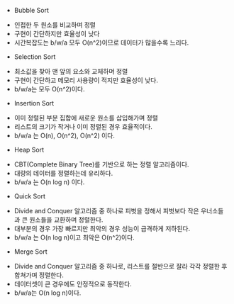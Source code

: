 * Bubble Sort
 - 인접한 두 원소를 비교하며 정렬
 - 구현이 간단하지만 효율성이 낮다
 - 시간복잡도는 b/w/a 모두 O(n^2)이므로 데이터가 많을수록 느리다.

* Selection Sort
 - 최소값을 찾아 맨 앞의 요소와 교체하며 정렬
 - 구현이 간단하고 메모리 사용량이 적지만 효율성이 낮다.
 - b/w/a는 모두 O(n^2)이다.

* Insertion Sort
 - 이미 정렬된 부분 집합에 새로운 원소를 삽입해가며 정렬
 - 리스트의 크기가 작거나 이미 정렬된 경우 효율적이다.
 - b/w/a 는 O(n), O(n^2), O(n^2) 이다.

* Heap Sort
 - CBT(Complete Binary Tree)를 기반으로 하는 정렬 알고리즘이다.
 - 대량의 데이터를 정렬하는데 유리하다.
 - b/w/a 는 O(n log n) 이다.

* Quick Sort
 - Divide and Conquer 알고리즘 중 하나로 피벗을 정해서 피벗보다 작은 우너소들과 큰 원소들을 교환하며 정렬한다.
 - 대부분의 경우 가장 빠르지만 최악의 경우 성능이 급격하게 저하된다.
 - b/w/a 는 O(n log n)이고 최악은 O(n^2)이다.

* Merge Sort
 - Divide and Conquer 알고리즘 중 하나로, 리스트를 절반으로 잘라 각각 정렬한 후 합쳐가며 정렬한다.
 - 데이터셋이 큰 경우에도 안정적으로 동작한다.
 - b/w/a는 O(n log n)이다.

